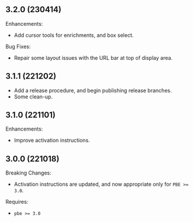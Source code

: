 ## 3.2.0 (230414)

Enhancements:

* Add cursor tools for enrichments, and box select.

Bug Fixes:

* Repair some layout issues with the URL bar at top of display area.

## 3.1.1 (221202)

* Add a release procedure, and begin publishing release branches.
* Some clean-up.

## 3.1.0 (221101)

Enhancements:

* Improve activation instructions.

## 3.0.0 (221018)

Breaking Changes:

* Activation instructions are updated, and now appropriate only for `PBE >= 3.0`.

Requires:

* `pbe >= 3.0`
